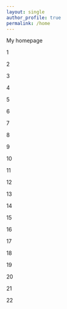 ```yaml
---
layout: single
author_profile: true
permalink: /home
---
```


My homepage

1

2

3

4

5

6

7

8

9

10

11

12

13

14

15 

16
 
17 

18 

19 

20

21

22
